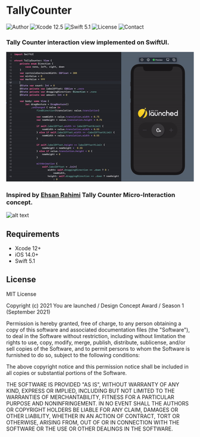 # TallyCounter
![Author](https://img.shields.io/badge/author-Vladyslav%20Fil-brightgreen.svg)
![Xcode 12.5](https://img.shields.io/badge/Xcode-12.5-blue.svg)
![Swift 5.1](https://img.shields.io/badge/Swift-5.1-blue.svg)
![License](https://img.shields.io/badge/license-MIT-black.svg)
![Contact](https://img.shields.io/badge/contact-wladyslawfil%40gmail.com-lightgrey.svg)

### Tally Counter interaction view implemented on SwiftUI.
![alt text](https://github.com/Wsewlad/TallyCounter/blob/main/TallyCounter.gif)

### Inspired by [Ehsan Rahimi](https://dribbble.com/ehsancinematic) Tally Counter Micro-Interaction concept.
![alt text](https://github.com/Wsewlad/TallyCounter/blob/main/dribbble.gif)

## Requirements
* Xcode 12+
* iOS 14.0+
* Swift 5.1

## License

MIT License

Copyright (c) 2021 You are launched / Design Concept Award / Season 1 (September 2021)

Permission is hereby granted, free of charge, to any person obtaining a copy
of this software and associated documentation files (the "Software"), to deal
in the Software without restriction, including without limitation the rights
to use, copy, modify, merge, publish, distribute, sublicense, and/or sell
copies of the Software, and to permit persons to whom the Software is
furnished to do so, subject to the following conditions:

The above copyright notice and this permission notice shall be included in all
copies or substantial portions of the Software.

THE SOFTWARE IS PROVIDED "AS IS", WITHOUT WARRANTY OF ANY KIND, EXPRESS OR
IMPLIED, INCLUDING BUT NOT LIMITED TO THE WARRANTIES OF MERCHANTABILITY,
FITNESS FOR A PARTICULAR PURPOSE AND NONINFRINGEMENT. IN NO EVENT SHALL THE
AUTHORS OR COPYRIGHT HOLDERS BE LIABLE FOR ANY CLAIM, DAMAGES OR OTHER
LIABILITY, WHETHER IN AN ACTION OF CONTRACT, TORT OR OTHERWISE, ARISING FROM,
OUT OF OR IN CONNECTION WITH THE SOFTWARE OR THE USE OR OTHER DEALINGS IN THE
SOFTWARE.
